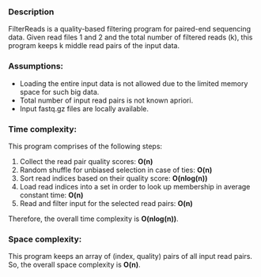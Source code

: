 ### Description
FilterReads is a quality-based filtering program for paired-end sequencing data. Given read files 1 and 2 and the total number of filtered reads (k), this program keeps k middle read pairs of the input data.

### Assumptions:
- Loading the entire input data is not allowed due to the limited memory space for such big data.
- Total number of input read pairs is not known apriori.
- Input fastq.gz files are locally available.

### Time complexity:
This program comprises of the following steps:
1. Collect the read pair quality scores: **O(n)**
2. Random shuffle for unbiased selection in case of ties: **O(n)**
3. Sort read indices based on their quality score: **O(nlog(n))**
4. Load read indices into a set in order to look up membership in average constant time: **O(n)**
5. Read and filter input for the selected read pairs: **O(n)**

Therefore, the overall time complexity is **O(nlog(n))**.

### Space complexity:
This program keeps an array of (index, quality) pairs of all input read pairs. So, the overall space complexity is **O(n)**.

